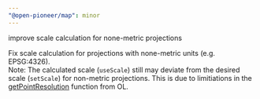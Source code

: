 ```yaml
---
"@open-pioneer/map": minor
---
```


improve scale calculation for none-metric projections

Fix scale calculation for projections with none-metric units (e.g. EPSG:4326).  
Note: The calculated scale (`useScale`) still may deviate from the desired scale (`setScale`) for non-metric projections. This is due to limitiations in the [getPointResolution](https://openlayers.org/en/latest/apidoc/module-ol_proj.html#.getPointResolution) function from OL.
